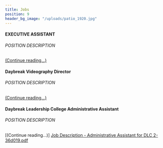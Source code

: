 ```yaml
---
title: Jobs
position: 9
header_bg_image: "/uploads/patio_1920.jpg"
---
```


#### EXECUTIVE ASSISTANT
###### POSITION DESCRIPTION
[(Continue reading...)](/uploads/Executive%20Assistant%20-%20Job%20Description%20-%201.3.2021.pdf)

#### Daybreak Videography Director
###### POSITION DESCRIPTION
[(Continue reading...)](/uploads/Videography%20Job%20Description%20Daybreak.pdf)

#### Daybreak Leadership College Administrative Assistant
###### POSITION DESCRIPTION
[(Continue reading...)]
[Job Description - Administrative Assistant for DLC 2-36d019.pdf](/uploads/Job%20Description%20-%20Administrative%20Assistant%20for%20DLC%202-36d019.pdf)

